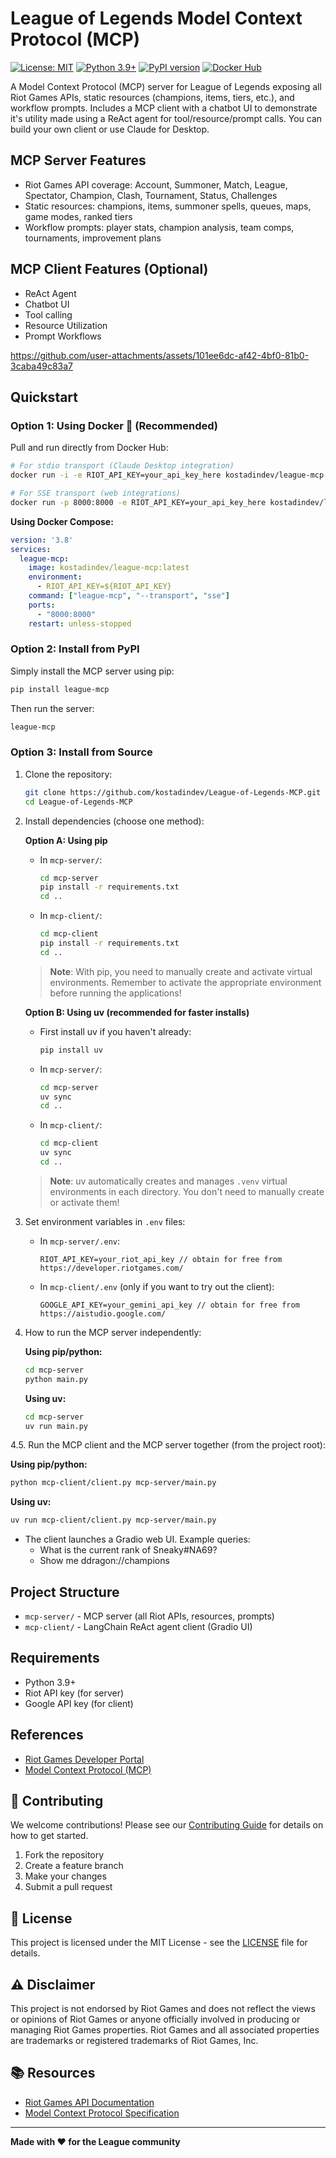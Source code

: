 # League of Legends Model Context Protocol (MCP)

[![License: MIT](https://img.shields.io/badge/License-MIT-yellow.svg)](https://opensource.org/licenses/MIT)
[![Python 3.9+](https://img.shields.io/badge/python-3.9+-blue.svg)](https://www.python.org/downloads/)
[![PyPI version](https://badge.fury.io/py/league-mcp.svg)](https://badge.fury.io/py/league-mcp)
[![Docker Hub](https://img.shields.io/docker/pulls/kostadindev/league-mcp.svg)](https://hub.docker.com/r/kostadindev/league-mcp)

A Model Context Protocol (MCP) server for League of Legends exposing all Riot Games APIs, static resources (champions, items, tiers, etc.), and workflow prompts. Includes a MCP client with a chatbot UI to demonstrate it's utility made using a ReAct agent for tool/resource/prompt calls. You can build your own client or use Claude for Desktop.

## MCP Server Features
- Riot Games API coverage: Account, Summoner, Match, League, Spectator, Champion, Clash, Tournament, Status, Challenges
- Static resources: champions, items, summoner spells, queues, maps, game modes, ranked tiers
- Workflow prompts: player stats, champion analysis, team comps, tournaments, improvement plans

## MCP Client Features (Optional)
- ReAct Agent
- Chatbot UI
- Tool calling
- Resource Utilization
- Prompt Workflows

https://github.com/user-attachments/assets/101ee6dc-af42-4bf0-81b0-3caba49c83a7


## Quickstart

### Option 1: Using Docker 🐳 (Recommended)

Pull and run directly from Docker Hub:

```bash
# For stdio transport (Claude Desktop integration)
docker run -i -e RIOT_API_KEY=your_api_key_here kostadindev/league-mcp:latest

# For SSE transport (web integrations)
docker run -p 8000:8000 -e RIOT_API_KEY=your_api_key_here kostadindev/league-mcp:latest league-mcp --transport sse
```

**Using Docker Compose:**
```yaml
version: '3.8'
services:
  league-mcp:
    image: kostadindev/league-mcp:latest
    environment:
      - RIOT_API_KEY=${RIOT_API_KEY}
    command: ["league-mcp", "--transport", "sse"]
    ports:
      - "8000:8000"
    restart: unless-stopped
```

### Option 2: Install from PyPI

Simply install the MCP server using pip:
```bash
pip install league-mcp
```

Then run the server:
```bash
league-mcp
```

### Option 3: Install from Source

1. Clone the repository:
   ```bash
   git clone https://github.com/kostadindev/League-of-Legends-MCP.git
   cd League-of-Legends-MCP
   ```

2. Install dependencies (choose one method):

   **Option A: Using pip**
   - In `mcp-server/`:
     ```bash
     cd mcp-server
     pip install -r requirements.txt
     cd ..
     ```
   - In `mcp-client/`:
     ```bash
     cd mcp-client
     pip install -r requirements.txt
     cd ..
     ```
   
   > **Note**: With pip, you need to manually create and activate virtual environments. Remember to activate the appropriate environment before running the applications!

   **Option B: Using uv (recommended for faster installs)**
   - First install uv if you haven't already:
     ```bash
     pip install uv
     ```
   - In `mcp-server/`:
     ```bash
     cd mcp-server
     uv sync
     cd ..
     ```
   - In `mcp-client/`:
     ```bash
     cd mcp-client
     uv sync
     cd ..
     ```
   
   > **Note**: uv automatically creates and manages `.venv` virtual environments in each directory. You don't need to manually create or activate them!

3. Set environment variables in `.env` files:
   - In `mcp-server/.env`:
     ```env
     RIOT_API_KEY=your_riot_api_key // obtain for free from https://developer.riotgames.com/
     ```
   - In `mcp-client/.env` (only if you want to try out the client):
     ```env
     GOOGLE_API_KEY=your_gemini_api_key // obtain for free from https://aistudio.google.com/ 
     ```

4. How to run the MCP server independently:

   **Using pip/python:**
   ```bash
   cd mcp-server
   python main.py
   ```

   **Using uv:**
   ```bash
   cd mcp-server
   uv run main.py
   ```

4.5. Run the MCP client and the MCP server together (from the project root):

   **Using pip/python:**
   ```bash
   python mcp-client/client.py mcp-server/main.py
   ```

   **Using uv:**
   ```bash
   uv run mcp-client/client.py mcp-server/main.py
   ```

- The client launches a Gradio web UI. Example queries:
  - What is the current rank of Sneaky#NA69?
  - Show me ddragon://champions

## Project Structure

- `mcp-server/` - MCP server (all Riot APIs, resources, prompts)
- `mcp-client/` - LangChain ReAct agent client (Gradio UI)

## Requirements

- Python 3.9+
- Riot API key (for server)
- Google API key (for client)

## References

- [Riot Games Developer Portal](https://developer.riotgames.com/)
- [Model Context Protocol (MCP)](https://modelcontextprotocol.io/)


## 🤝 Contributing

We welcome contributions! Please see our [Contributing Guide](CONTRIBUTING.md) for details on how to get started.

1. Fork the repository
2. Create a feature branch
3. Make your changes
4. Submit a pull request

## 📄 License

This project is licensed under the MIT License - see the [LICENSE](LICENSE) file for details.

## ⚠️ Disclaimer

This project is not endorsed by Riot Games and does not reflect the views or opinions of Riot Games or anyone officially involved in producing or managing Riot Games properties. Riot Games and all associated properties are trademarks or registered trademarks of Riot Games, Inc.

## 📚 Resources

- [Riot Games API Documentation](https://developer.riotgames.com/docs/portal)
- [Model Context Protocol Specification](https://modelcontextprotocol.io/)
---

**Made with ❤️ for the League community** 
